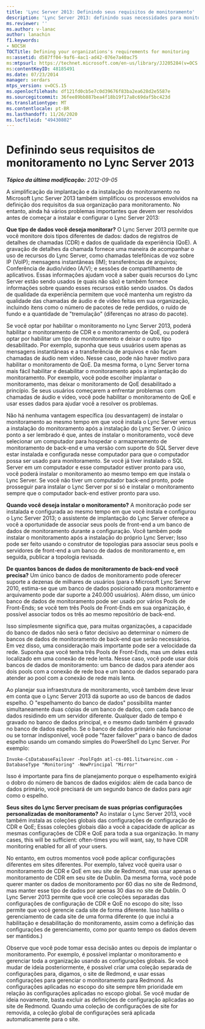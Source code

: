```yaml
---
title: 'Lync Server 2013: Definindo seus requisitos de monitoramento'
description: 'Lync Server 2013: definindo suas necessidades para monitoramento.'
ms.reviewer: ''
ms.author: v-lanac
author: lanachin
f1.keywords:
- NOCSH
TOCTitle: Defining your organizations's requirements for monitoring
ms:assetid: d587ff04-9af6-4ac1-ad42-076e7a40ac75
ms:mtpsurl: https://technet.microsoft.com/en-us/library/JJ205284(v=OCS.15)
ms:contentKeyID: 48185491
ms.date: 07/23/2014
manager: serdars
mtps_version: v=OCS.15
ms.openlocfilehash: df121fd0cb5e7c0d39676f83ba2ea628d2e5587e
ms.sourcegitcommit: 36fee89bb887bea4f18b19f17a8c69daf5bc423d
ms.translationtype: MT
ms.contentlocale: pt-BR
ms.lasthandoff: 11/26/2020
ms.locfileid: "49430802"
---
```

# <a name="defining-your-requirements-for-monitoring-in-lync-server-2013"></a>Definindo seus requisitos de monitoramento no Lync Server 2013

<div data-xmlns="http://www.w3.org/1999/xhtml">

<div class="topic" data-xmlns="http://www.w3.org/1999/xhtml" data-msxsl="urn:schemas-microsoft-com:xslt" data-cs="https://msdn.microsoft.com/">

<div data-asp="https://msdn2.microsoft.com/asp">



</div>

<div id="mainSection">

<div id="mainBody">

<span> </span>

_**Tópico da última modificação:** 2012-09-05_

A simplificação da implantação e da instalação do monitoramento no Microsoft Lync Server 2013 também simplificou os processos envolvidos na definição dos requisitos da sua organização para monitoramento. No entanto, ainda há vários problemas importantes que devem ser resolvidos antes de começar a instalar e configurar o Lync Server 2013:

**Que tipo de dados você deseja monitorar?** O Lync Server 2013 permite que você monitore dois tipos diferentes de dados: dados de registros de detalhes de chamadas (CDR) e dados de qualidade da experiência (QoE). A gravação de detalhes da chamada fornece uma maneira de acompanhar o uso de recursos do Lync Server, como chamadas telefônicas de voz sobre IP (VoIP); mensagens instantâneas (IM); transferências de arquivos; Conferência de áudio/vídeo (A/V); e sessões de compartilhamento de aplicativos. Essas informações ajudam você a saber quais recursos do Lync Server estão sendo usados (e quais não são) e também fornece informações sobre quando esses recursos estão sendo usados. Os dados de qualidade da experiência permitem que você mantenha um registro da qualidade das chamadas de áudio e de vídeo feitas em sua organização, incluindo itens como o número de pacotes de rede perdidos, o ruído de fundo e a quantidade de "tremulação" (diferenças no atraso do pacote).

Se você optar por habilitar o monitoramento no Lync Server 2013, poderá habilitar o monitoramento de CDR e o monitoramento de QoE, ou poderá optar por habilitar um tipo de monitoramento e deixar o outro tipo desabilitado. Por exemplo, suponha que seus usuários usem apenas as mensagens instantâneas e a transferência de arquivos e não façam chamadas de áudio nem vídeo. Nesse caso, pode não haver motivo para habilitar o monitoramento de QoE. Da mesma forma, o Lync Server torna mais fácil habilitar e desabilitar o monitoramento após a implantação do monitoramento. Por exemplo, você pode escolher implantar o monitoramento, mas deixar o monitoramento de QoE desabilitado a princípio. Se seus usuários começarem a enfrentar problemas com chamadas de áudio e vídeo, você pode habilitar o monitoramento de QoE e usar esses dados para ajudar você a resolver os problemas.

Não há nenhuma vantagem específica (ou desvantagem) de instalar o monitoramento ao mesmo tempo em que você instala o Lync Server versus a instalação do monitoramento após a instalação do Lync Server. O único ponto a ser lembrado é que, antes de instalar o monitoramento, você deve selecionar um computador para hospedar o armazenamento de monitoramento de back-end e uma versão com suporte do SQL Server deve estar instalada e configurada nesse computador para que o computador possa ser usado para monitoramento. Se você já tiver instalado o SQL Server em um computador e esse computador estiver pronto para uso, você poderá instalar o monitoramento ao mesmo tempo em que instala o Lync Server. Se você não tiver um computador back-end pronto, pode prosseguir para instalar o Lync Server por si só e instalar o monitoramento sempre que o computador back-end estiver pronto para uso.

**Quando você deseja instalar o monitoramento?** A monitoração pode ser instalada e configurada ao mesmo tempo em que você instala e configurou o Lync Server 2013; o assistente de implantação do Lync Server oferece a você a oportunidade de associar seus pools de front-end a um banco de dados de monitoramento durante a configuração. Você também pode instalar o monitoramento após a instalação do próprio Lync Server; Isso pode ser feito usando o construtor de topologias para associar seus pools e servidores de front-end a um banco de dados de monitoramento e, em seguida, publicar a topologia revisada.

**De quantos bancos de dados de monitoramento de back-end você precisa?** Um único banco de dados de monitoramento pode oferecer suporte a dezenas de milhares de usuários (para o Microsoft Lync Server 2010, estima-se que um banco de dados posicionado para monitoramento e arquivamento pode dar suporte a 240.000 usuários). Além disso, um único banco de dados de monitoramento pode ser usado por vários Pools de Front-Ends; se você tem três Pools de Front-Ends em sua organização, é possível associar todos os três ao mesmo repositório de back-end.

Isso simplesmente significa que, para muitas organizações, a capacidade do banco de dados não será o fator decisivo ao determinar o número de bancos de dados de monitoramento de back-end que serão necessários. Em vez disso, uma consideração mais importante pode ser a velocidade da rede. Suponha que você tenha três Pools de Front-Ends, mas um deles está localizado em uma conexão de rede lenta. Nesse caso, você pode usar dois bancos de dados de monitoramento: um banco de dados para atender aos dois pools com a conexão de rede boa e um banco de dados separado para atender ao pool com a conexão de rede mais lenta.

Ao planejar sua infraestrutura de monitoramento, você também deve levar em conta que o Lync Server 2013 dá suporte ao uso de bancos de dados espelho. O "espelhamento do banco de dados" possibilita manter simultaneamente duas cópias de um banco de dados, com cada banco de dados residindo em um servidor diferente. Qualquer dado de tempo é gravado no banco de dados principal, e o mesmo dado também é gravado no banco de dados espelho. Se o banco de dados primário não funcionar ou se tornar indisponível, você pode "fazer failover" para o banco de dados espelho usando um comando simples do PowerShell do Lync Server. Por exemplo:

    Invoke-CsDatabaseFailover -PoolFqdn atl-cs-001.litwareinc.com -DatabaseType "Monitoring" -NewPrincipal "Mirror"

Isso é importante para fins de planejamento porque o espelhamento exigirá o dobro do número de bancos de dados exigidos: além de cada banco de dados primário, você precisará de um segundo banco de dados para agir como o espelho.

**Seus sites do Lync Server precisam de suas próprias configurações personalizadas de monitoramento?** Ao instalar o Lync Server 2013, você também instala as coleções globais das configurações de configuração de CDR e QoE; Essas coleções globais dão a você a capacidade de aplicar as mesmas configurações de CDR e QoE para toda a sua organização. In many cases, this will be sufficient: often-times you will want, say, to have CDR monitoring enabled for all of your users.

No entanto, em outros momentos você pode aplicar configurações diferentes em sites diferentes. Por exemplo, talvez você queira usar o monitoramento de CDR e QoE em seu site de Redmond, mas usar apenas o monitoramento de CDR em seu site de Dublin. Da mesma forma, você pode querer manter os dados de monitoramento por 60 dias no site de Redmond, mas manter esse tipo de dados por apenas 30 dias no site de Dublin. O Lync Server 2013 permite que você crie coleções separadas das configurações de configuração de CDR e QoE no escopo do site; Isso permite que você gerencie cada site de forma diferente. Isso habilita o gerenciamento de cada site de uma forma diferente (o que inclui a habilitação e desabilitação do monitoramento, assim como a definição das configurações de gerenciamento, como por quanto tempo os dados devem ser mantidos.)

Observe que você pode tomar essa decisão antes ou depois de implantar o monitoramento. Por exemplo, é possível implantar o monitoramento e gerenciar toda a organização usando as configurações globais. Se você mudar de ideia posteriormente, é possível criar uma coleção separada de configurações para, digamos, o site de Redmond, e usar essas configurações para gerenciar o monitoramento para Redmond. As configurações aplicadas no escopo do site sempre têm prioridade em relação às configurações aplicadas no escopo global. Se você mudar de ideia novamente, basta excluir as definições de configuração aplicadas ao site de Redmond. Quando uma coleção de configurações de site for removida, a coleção global de configurações será aplicada automaticamente para o site.

</div>

<span> </span>

</div>

</div>

</div>

